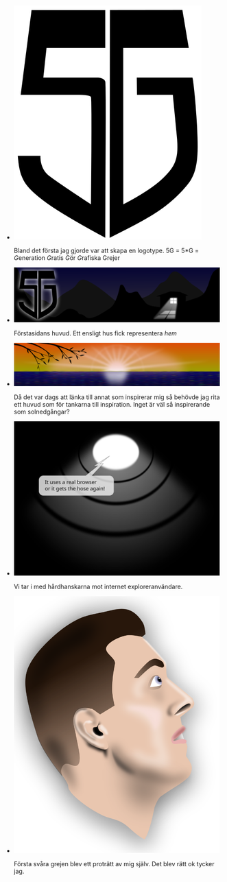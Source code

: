  * ![Logotype](a/../images/logo.svg)
   
   Bland det första jag gjorde var att skapa en logotype. 5G = 5\*G = 
   *G*eneration *G*ratis *G*ör *G*rafiska Grejer

 * ![Huvud för förstasidan](a/../images/home.svg)
 
   Förstasidans huvud. Ett ensligt hus fick representera *hem*
   
 * ![Huvud för inspirationsidan](a/../images/inspiration.svg)
 
   Då det var dags att länka till annat som inspirerar mig så behövde jag rita ett huvud som för tankarna till inspiration. Inget är väl så inspirerande som solnedgångar?
   
 * ![Vi gillar inte IE](a/../images/wrongbrowser.svg)
   
   Vi tar i med hårdhanskarna mot internet exploreranvändare.
   
 * ![Porträtt](a/../images/portrait.svg)
   
   Första svåra grejen blev ett proträtt av mig själv. Det blev rätt ok tycker jag.
